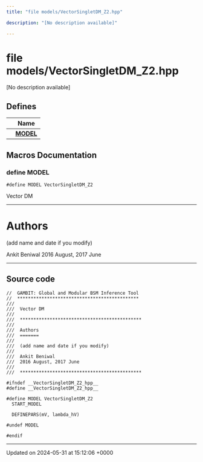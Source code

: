 ```yaml
---
title: "file models/VectorSingletDM_Z2.hpp"

description: "[No description available]"

---
```


# file models/VectorSingletDM_Z2.hpp

[No description available]

## Defines

|                | Name           |
| -------------- | -------------- |
|  | **[MODEL](/documentation/code/files/vectorsingletdm__z2_8hpp/#define-model)**  |




## Macros Documentation

### define MODEL

```
#define MODEL VectorSingletDM_Z2
```


Vector DM



------------------


# Authors

(add name and date if you modify)

Ankit Beniwal 2016 August, 2017 June



------------------


## Source code

```
//  GAMBIT: Global and Modular BSM Inference Tool
//  *********************************************
///
///  Vector DM
///
///  *********************************************
///
///  Authors
///  =======
///
///  (add name and date if you modify)
///
///  Ankit Beniwal
///  2016 August, 2017 June
///
///  *********************************************

#ifndef __VectorSingletDM_Z2_hpp__
#define __VectorSingletDM_Z2_hpp__

#define MODEL VectorSingletDM_Z2
  START_MODEL

  DEFINEPARS(mV, lambda_hV)

#undef MODEL

#endif
```


-------------------------------

Updated on 2024-05-31 at 15:12:06 +0000
